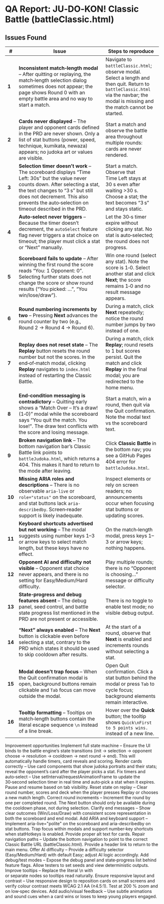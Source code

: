 # QA Report: JU‑DO‑KON! Classic Battle (battleClassic.html)

## Issues Found
| #      | Issue                                                                                                                                                                                                                                                                 | Steps to reproduce                                                                                                                                                                   |
| ------ | --------------------------------------------------------------------------------------------------------------------------------------------------------------------------------------------------------------------------------------------------------------------- | ------------------------------------------------------------------------------------------------------------------------------------------------------------------------------------ |
| **1**  | **Inconsistent match‑length modal** – After quitting or replaying, the match‑length selection dialog sometimes does not appear; the page shows Round 0 with an empty battle area and no way to start a match.                                                         | Navigate to `battleClassic.html`; observe modal. Select a length and then quit. Return to `battleClassic.html` via the navbar; the modal is missing and the match cannot be started. |
| **2**  | **Cards never displayed** – The player and opponent cards defined in the PRD are never shown.  Only a list of stat buttons (power, speed, technique, kumikata, newaza) appears; no judoka art or values are visible.                                                  | Start a match and observe the battle area throughout multiple rounds: cards are never rendered.                                                                                      |
| **3**  | **Selection timer doesn’t work** – The scoreboard displays “Time Left: 30s” but the value never counts down.  After selecting a stat, the text changes to “3 s” but still does not decrement.  This also prevents the auto‑selection on timeout described in the PRD. | Start a match.  Observe that Time Left stays at 30 s even after waiting >30 s.  Choose a stat; the text becomes “3 s” and stays static.                                              |
| **4**  | **Auto‑select never triggers** – Because the timer doesn’t decrement, the `autoSelect` feature flag never triggers a stat choice on timeout; the player must click a stat or “Next” manually.                                                                         | Let the 30‑s timer expire without clicking any stat.  No stat is auto‑selected; the round does not progress.                                                                         |
| **5**  | **Scoreboard fails to update** – After winning the first round the score reads “You: 1 Opponent: 0”. Selecting further stats does not change the score or show round results (“You picked: …”, “You win/lose/draw”).                                                  | Win one round (select any stat).  Note the score is 1‑0.  Select another stat and click **Next**; the score remains 1‑0 and no result message appears.                               |
| **6**  | **Round numbering increments by two** – Pressing **Next** advances the round counter by two (e.g., Round 2 → Round 4 → Round 6).                                                                                                                                      | During a match, click **Next** repeatedly; notice the round number jumps by two instead of one.                                                                                      |
| **7**  | **Replay does not reset state** – The **Replay** button resets the round number but not the scores.  In the end‑of‑match modal, clicking **Replay** navigates to `index.html` instead of restarting the Classic Battle.                                               | During a match, click **Replay**; round resets to 1 but scores persist.  Quit the match and click **Replay** in the final modal; you are redirected to the home menu.                |
| **8**  | **End‑condition messaging is contradictory** – Quitting early shows a “Match Over – It’s a draw! (1‑0)” modal while the scoreboard says “You quit the match. You lose!”.  The draw text conflicts with the score and losing message.                                  | Start a match, win a round, then quit via the Quit confirmation.  Note the modal text vs the scoreboard text.                                                                        |
| **9**  | **Broken navigation link** – The bottom navigation bar’s Classic Battle link points to `battleJudoka.html`, which returns a 404.  This makes it hard to return to the mode after leaving.                                                                             | Click **Classic Battle** in the bottom nav; you see a GitHub Pages 404 error for `battleJudoka.html`.                                                                                |
| **10** | **Missing ARIA roles and descriptions** – There is no observable `aria-live` or `role="status"` on the scoreboard, and stat buttons lack `aria-describedby`.  Screen‑reader support is likely inadequate.                                                             | Inspect elements or rely on screen readers; no announcements occur when focusing stat buttons or updating scores.                                                                    |
| **11** | **Keyboard shortcuts advertised but not working** – The modal suggests using number keys 1–3 or arrow keys to select match length, but these keys have no effect.                                                                                                     | On the match‑length modal, press keys 1–3 or arrow keys; nothing happens.                                                                                                            |
| **12** | **Opponent AI and difficulty not visible** – Opponent stat choice never appears, and there is no setting for Easy/Medium/Hard difficulty.                                                                                                                             | Play multiple rounds; there is no “Opponent is choosing…” message or difficulty selector.                                                                                            |
| **13** | **State‑progress and debug features absent** – The debug panel, seed control, and battle state progress list mentioned in the PRD are not present or accessible.                                                                                                      | There is no toggle to enable test mode; no visible debug output.                                                                                                                     |
| **14** | **“Next” always enabled** – The **Next** button is clickable even before selecting a stat, contrary to the PRD which states it should be used to skip cooldown after results.                                                                                         | At the start of a round, observe that **Next** is enabled and increments rounds without selecting a stat.                                                                            |
| **15** | **Modal doesn’t trap focus** – When the Quit confirmation modal is open, background buttons remain clickable and `Tab` focus can move outside the modal.                                                                                                              | Open Quit confirmation.  Click a stat button behind the modal or press `Tab` to cycle focus; background elements remain interactive.                                                 |
| **16** | **Tooltip formatting** – Tooltips on match‑length buttons contain the literal escape sequence `\n` instead of a line break.                                                                                                                                           | Hover over the **Quick** button; the tooltip shows `Quick\nFirst to 5 points wins.` instead of a new line.                                                                           |

Improvement opportunities
Implement full state machine – Ensure the UI binds to the battle engine’s state transitions (init → selection → opponent choose → resolution → cooldown → next round → end). This will automatically handle timers, card reveals and scoring.
Render cards correctly – Use card components that show judoka portraits and their stats; reveal the opponent’s card after the player picks a stat.
Fix timers and auto‑select – Use setInterval/requestAnimationFrame to update the 30‑second selection timer in real time and auto‑pick a stat when it expires. Pause and resume based on tab visibility.
Reset state on replay – Clear round number, scores and deck when the player presses Replay or chooses a new match length.
Correct round increments – Increment the round by one per completed round. The Next button should only be available during the cooldown phase, not during selection.
Clarify end messages – Show clear outcomes (Win/Loss/Draw) with consistent score representation in both the scoreboard and end modal.
Add ARIA and keyboard support – Implement aria-live="polite" on the scoreboard and aria-describedby on stat buttons. Trap focus within modals and support number‑key shortcuts when statHotkeys is enabled. Provide proper alt text for cards.
Repair navigation paths – Update the bottom navigation to point to the correct Classic Battle URL (battleClassic.html). Provide a header link to return to the main menu.
Offer AI difficulty – Provide a difficulty selector (Easy/Medium/Hard) with default Easy; adjust AI logic accordingly.
Add debug/test modes – Expose the debug panel and state‑progress list behind feature flags. Allow testers to set seeds and view deterministic outputs.
Improve tooltips – Replace the literal \n with <br> or separate nodes so tooltips read naturally.
Ensure responsive layout and contrast – Use responsive design to reposition cards on small screens and verify colour contrast meets WCAG 2.1 AA (≥4.5:1). Test at 200 % zoom and on low‑spec devices.
Add audio/visual feedback – Use subtle animations and sound cues when a card wins or loses to keep young players engaged.
